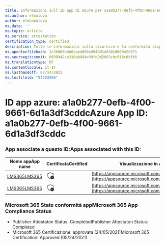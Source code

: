 ```yaml
---
title: Informazioni sull'ID app di Azure per a1a0b277-0efb-4f00-9661-6d1a3df3cddc
ms.author: elmalova
author: elenamalova
ms.date: ''
ms.topic: article
ms.service: attestation
certification_type: certified
description: Tutte le informazioni sulla sicurezza e la conformità disponibili per a1a0b277-0efb-4f00-9661-6d1a3df3cddc.
ms.openlocfilehash: 1c36003bda0eae4660e0940d1e8381060942d971
ms.sourcegitcommit: 0098942ce316ab984e09fd9d2063cbc516c8bfb5
ms.translationtype: MT
ms.contentlocale: it-IT
ms.lasthandoff: 07/14/2021
ms.locfileid: "53423508"
---
```

# <a name="azure-app-id-a1a0b277-0efb-4f00-9661-6d1a3df3cddc"></a><span data-ttu-id="cd504-103">ID app azure: a1a0b277-0efb-4f00-9661-6d1a3df3cddc</span><span class="sxs-lookup"><span data-stu-id="cd504-103">Azure App ID: a1a0b277-0efb-4f00-9661-6d1a3df3cddc</span></span>


### <a name="apps-associated-with-this-id"></a><span data-ttu-id="cd504-104">App associate a questo ID:</span><span class="sxs-lookup"><span data-stu-id="cd504-104">Apps associated with this ID:</span></span>
| <span data-ttu-id="cd504-105">**Nome app**</span><span class="sxs-lookup"><span data-stu-id="cd504-105">**App name**</span></span> | <span data-ttu-id="cd504-106">**Certificata**</span><span class="sxs-lookup"><span data-stu-id="cd504-106">**Certified**</span></span> | <span data-ttu-id="cd504-107">**Visualizzazione in AppSource**</span><span class="sxs-lookup"><span data-stu-id="cd504-107">**View in AppSource**</span></span> |
|-|-|-|
| [<span data-ttu-id="cd504-108">LMS365</span><span class="sxs-lookup"><span data-stu-id="cd504-108">LMS365</span></span>](https://docs.microsoft.com/en-us/microsoft-365-app-certification/forward/WA104381467) | <img alt="Certified application badge" src="../media/certified-badge.png" height="25" width="25" /> | [https://appsource.microsoft.com/product/office/WA104381467](https://appsource.microsoft.com/product/office/WA104381467) |
| [<span data-ttu-id="cd504-109">LMS365</span><span class="sxs-lookup"><span data-stu-id="cd504-109">LMS365</span></span>](https://docs.microsoft.com/en-us/microsoft-365-app-certification/forward/elearningforce.lms365_spfx) | <img alt="Certified application badge" src="../media/certified-badge.png" height="25" width="25" /> | [https://appsource.microsoft.com/product/office/elearningforce.lms365_spfx](https://appsource.microsoft.com/product/office/elearningforce.lms365_spfx) |

### <a name="microsoft-365-app-compliance-status"></a><span data-ttu-id="cd504-110">Microsoft 365 Stato conformità app</span><span class="sxs-lookup"><span data-stu-id="cd504-110">Microsoft 365 App Compliance Status</span></span>
- <span data-ttu-id="cd504-111">Publisher Attestaton Status: Completed</span><span class="sxs-lookup"><span data-stu-id="cd504-111">Publisher Attestaton Status: Completed</span></span>
- <span data-ttu-id="cd504-112">Microsoft 365 Certificazione: approvata (24/05/2021)</span><span class="sxs-lookup"><span data-stu-id="cd504-112">Microsoft 365 Certification: Approved (05/24/2021)</span></span>
